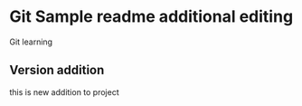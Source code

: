 # Git Sample readme additional editing
Git learning

## Version addition
this is new addition to project 
